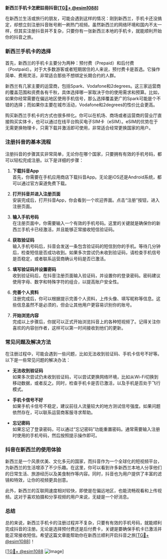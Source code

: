 **新西兰手机卡怎麽註冊抖音[[TG💪+ @esim1088](https://t.me/s/esim1088)]**

在新西兰生活或旅行的朋友，可能会遇到这样的情况：刚到新西兰，手机卡还没搞定，却想立刻注册抖音账号刷一刷热门视频。虽然新西兰的网络环境和国内不太一样，但其实注册抖音并不复杂，只要你有一张新西兰本地的手机卡，就能顺利开始你的抖音之旅。

### 新西兰手机卡的选择

首先，新西兰的手机卡主要分为两种：预付费（Prepaid）和后付费（Postpaid）。对于大多数游客或者短期居住的人来说，预付费卡是首选。它操作简单、费用灵活，非常适合那些不想绑定长期合约的人群。

新西兰有几家主要的运营商，包括Spark、Vodafone和2degrees。这三家运营商的覆盖范围和资费各有千秋，具体选择哪一家取决于你的使用需求和预算。比如，如果你经常需要在偏远地区使用手机信号，那么选择覆盖更广的Spark可能是个不错的选择；而如果你主要在城市活动，Vodafone和2degrees的性价比会更高。

购买新西兰手机卡的方式也很多样化。你可以在机场、商场或者运营商的营业厅直接购买实体卡，也可以通过在线平台购买电子SIM卡（eSIM）。eSIM的优势在于无需更换物理卡，只需下载并激活即可使用，非常适合经常更换国家的用户。

### 注册抖音的基本流程

注册抖音的步骤其实非常简单，无论你在哪个国家，只要拥有有效的手机号码，都可以轻松完成注册。以下是详细的步骤：

1. **下载抖音App**  
   首先，你需要在手机应用商店下载抖音App。无论是iOS还是Android系统，都可以通过官方渠道免费下载。

2. **打开抖音并进入注册页面**  
   安装完成后，打开抖音App，你会看到一个欢迎界面。点击“注册”按钮，进入注册页面。

3. **输入手机号码**  
   在注册页面中，你需要输入一个有效的手机号码。这里的关键就是确保你的新西兰手机卡已经激活，并且能够正常接收短信验证码。

4. **获取验证码**  
   输入手机号码后，抖音会发送一条包含验证码的短信到你的手机。等待几分钟后，检查短信是否成功收到。如果多次尝试仍未收到验证码，请检查手机信号是否稳定，或者联系运营商确认号码是否已激活。

5. **填写验证码并设置密码**  
   收到验证码后，在抖音注册页面输入验证码，并设置你的登录密码。密码建议使用字母、数字和特殊字符的组合，以提高账户安全性。

6. **完善个人资料**  
   注册完成后，你可以根据提示完善个人资料，上传头像、填写昵称等信息。这些信息虽然不是必须的，但会让其他用户更容易识别你的账号。

7. **开始浏览内容**  
   完成以上步骤后，你就可以正式开始浏览抖音上的各种短视频了。记得关注你喜欢的内容创作者，这样可以第一时间接收到他们的更新。

### 常见问题及解决方法

在注册过程中，可能会遇到一些问题，比如无法收到验证码、手机卡信号不好等。以下是一些常见问题的解决办法：

- **无法收到验证码**  
  如果多次尝试仍未收到验证码，可以尝试更换网络环境，比如从Wi-Fi切换到移动数据，或者反之。同时，检查手机卡是否已激活，以及手机是否处于飞行模式。

- **手机卡信号不好**  
  如果手机卡信号不稳定，建议前往人流量较大的地方测试信号强度。如果问题依然存在，可以联系运营商客服寻求帮助。

- **忘记密码**  
  如果忘记了登录密码，可以通过“忘记密码”功能重置密码。通常需要输入注册时使用的手机号码，然后按照提示操作即可。

### 抖音在新西兰的使用体验

新西兰是一个风景优美、文化多元的国家，而抖音作为一个全球化的短视频平台，为新西兰的生活增添了不少乐趣。在这里，你可以看到许多新西兰本地人分享他们的日常生活、旅游经历以及美食制作等内容。同时，抖音也为用户提供了丰富的滤镜和特效，让你的视频更具创意。

此外，新西兰的互联网速度相对较快，即使是在偏远地区，也能流畅观看和上传视频。这对于喜欢拍摄和分享视频的用户来说，无疑是一个好消息。

### 总结

总的来说，新西兰手机卡的注册过程并不复杂，只要有有效的手机号码，就能顺利完成抖音的注册。无论是选择预付费还是后付费卡，关键是要确保手机卡已激活并能正常接收短信。希望这篇文章能帮助你在新西兰顺利开启抖音之旅[[TG💪+ @esim1088](https://t.me/s/esim1088)]！

[[TG💪+ @esim1088](https://t.me/s/esim1088) ![Image](https://i.postimg.cc/4NQfJmqS/Snipaste-2025-05-13-00-14-12.png)]